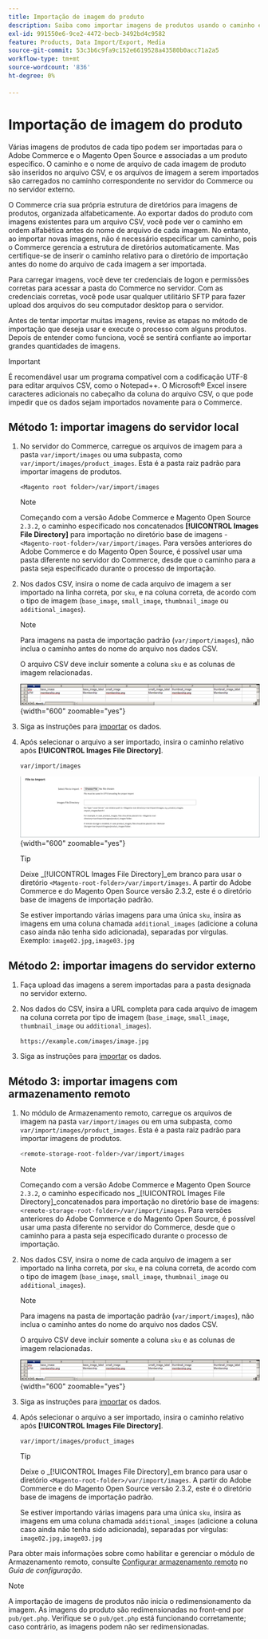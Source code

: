 ```yaml
---
title: Importação de imagem do produto
description: Saiba como importar imagens de produtos usando o caminho e o nome de arquivo de cada imagem.
exl-id: 991550e6-9ce2-4472-becb-3492bd4c9582
feature: Products, Data Import/Export, Media
source-git-commit: 53c3b6c9fa9c152e6619528a43580b0acc71a2a5
workflow-type: tm+mt
source-wordcount: '836'
ht-degree: 0%

---
```


# Importação de imagem do produto

Várias imagens de produtos de cada tipo podem ser importadas para o Adobe Commerce e o Magento Open Source e associadas a um produto específico. O caminho e o nome de arquivo de cada imagem de produto são inseridos no arquivo CSV, e os arquivos de imagem a serem importados são carregados no caminho correspondente no servidor do Commerce ou no servidor externo.

O Commerce cria sua própria estrutura de diretórios para imagens de produtos, organizada alfabeticamente. Ao exportar dados do produto com imagens existentes para um arquivo CSV, você pode ver o caminho em ordem alfabética antes do nome de arquivo de cada imagem. No entanto, ao importar novas imagens, não é necessário especificar um caminho, pois o Commerce gerencia a estrutura de diretórios automaticamente. Mas certifique-se de inserir o caminho relativo para o diretório de importação antes do nome do arquivo de cada imagem a ser importada.

Para carregar imagens, você deve ter credenciais de logon e permissões corretas para acessar a pasta do Commerce no servidor. Com as credenciais corretas, você pode usar qualquer utilitário SFTP para fazer upload dos arquivos do seu computador desktop para o servidor.

Antes de tentar importar muitas imagens, revise as etapas no método de importação que deseja usar e execute o processo com alguns produtos. Depois de entender como funciona, você se sentirá confiante ao importar grandes quantidades de imagens.

>[!IMPORTANT]
>
>É recomendável usar um programa compatível com a codificação UTF-8 para editar arquivos CSV, como o Notepad++. O Microsoft® Excel insere caracteres adicionais no cabeçalho da coluna do arquivo CSV, o que pode impedir que os dados sejam importados novamente para o Commerce.

## Método 1: importar imagens do servidor local

1. No servidor do Commerce, carregue os arquivos de imagem para a pasta `var/import/images` ou uma subpasta, como `var/import/images/product_images`. Esta é a pasta raiz padrão para importar imagens de produtos.

   ```
   <Magento root folder>/var/import/images
   ```

   >[!NOTE]
   >
   >Começando com a versão Adobe Commerce e Magento Open Source `2.3.2`, o caminho especificado nos concatenados **[!UICONTROL Images File Directory]** para importação no diretório base de imagens - `<Magento-root-folder>/var/import/images`. Para versões anteriores do Adobe Commerce e do Magento Open Source, é possível usar uma pasta diferente no servidor do Commerce, desde que o caminho para a pasta seja especificado durante o processo de importação.

1. Nos dados CSV, insira o nome de cada arquivo de imagem a ser importado na linha correta, por `sku`, e na coluna correta, de acordo com o tipo de imagem (`base_image`, `small_image`, `thumbnail_image` ou `additional_images`).

   >[!NOTE]
   >
   >Para imagens na pasta de importação padrão (`var/import/images`), não inclua o caminho antes do nome do arquivo nos dados CSV.

   O arquivo CSV deve incluir somente a coluna `sku` e as colunas de imagem relacionadas.

   ![Exemplo - Importação de dados de imagem CSV](./assets/data-import-csv-image-files-default-local.png){width="600" zoomable="yes"}

1. Siga as instruções para [importar](data-import.md) os dados.

1. Após selecionar o arquivo a ser importado, insira o caminho relativo após **[!UICONTROL Images File Directory]**.

   ```
   var/import/images
   ```

   ![Diretório do arquivo de imagens de importação de dados](./assets/data-import-file-to-import.png){width="600" zoomable="yes"}

   >[!TIP]
   >
   >Deixe _[!UICONTROL Images File Directory]_em branco para usar o diretório `<Magento-root-folder>/var/import/images`. A partir do Adobe Commerce e do Magento Open Source versão 2.3.2, este é o diretório base de imagens de importação padrão.

   Se estiver importando várias imagens para uma única `sku`, insira as imagens em uma coluna chamada `additional_images` (adicione a coluna caso ainda não tenha sido adicionada), separadas por vírgulas. Exemplo: `image02.jpg,image03.jpg`

## Método 2: importar imagens do servidor externo

1. Faça upload das imagens a serem importadas para a pasta designada no servidor externo.

1. Nos dados do CSV, insira a URL completa para cada arquivo de imagem na coluna correta por tipo de imagem (`base_image`, `small_image`, `thumbnail_image` ou `additional_images`).

   ```
   https://example.com/images/image.jpg
   ```

1. Siga as instruções para [importar](data-import.md) os dados.

## Método 3: importar imagens com armazenamento remoto

1. No módulo de Armazenamento remoto, carregue os arquivos de imagem na pasta `var/import/images` ou em uma subpasta, como `var/import/images/product_images`. Esta é a pasta raiz padrão para importar imagens de produtos.

   ```bash
   <remote-storage-root-folder>/var/import/images
   ```

   >[!NOTE]
   >
   >Começando com a versão Adobe Commerce e Magento Open Source `2.3.2`, o caminho especificado nos _[!UICONTROL Images File Directory]_concatenados para importação no diretório base de imagens: `<remote-storage-root-folder>/var/import/images`. Para versões anteriores do Adobe Commerce e do Magento Open Source, é possível usar uma pasta diferente no servidor do Commerce, desde que o caminho para a pasta seja especificado durante o processo de importação.

1. Nos dados CSV, insira o nome de cada arquivo de imagem a ser importado na linha correta, por `sku`, e na coluna correta, de acordo com o tipo de imagem (`base_image`, `small_image`, `thumbnail_image` ou `additional_images`).

   >[!NOTE]
   >
   >Para imagens na pasta de importação padrão (`var/import/images`), não inclua o caminho antes do nome do arquivo nos dados CSV.

   O arquivo CSV deve incluir somente a coluna `sku` e as colunas de imagem relacionadas.

   ![Exemplo - Importação de dados de imagem CSV](./assets/data-import-csv-image-files-default-local.png){width="600" zoomable="yes"}

1. Siga as instruções para [importar](data-import.md) os dados.

1. Após selecionar o arquivo a ser importado, insira o caminho relativo após **[!UICONTROL Images File Directory]**.

   ```
   var/import/images/product_images
   ```

   >[!TIP]
   >
   >Deixe o _[!UICONTROL Images File Directory]_em branco para usar o diretório `<Magento-root-folder>/var/import/images`. A partir do Adobe Commerce e do Magento Open Source versão 2.3.2, este é o diretório base de imagens de importação padrão.

   Se estiver importando várias imagens para uma única `sku`, insira as imagens em uma coluna chamada `additional_images` (adicione a coluna caso ainda não tenha sido adicionada), separadas por vírgulas: `image02.jpg,image03.jpg`

Para obter mais informações sobre como habilitar e gerenciar o módulo de Armazenamento remoto, consulte [Configurar armazenamento remoto](https://experienceleague.adobe.com/docs/commerce-operations/configuration-guide/storage/remote-storage/remote-storage.html) no _Guia de configuração_.

>[!NOTE]
>
>A importação de imagens de produtos não inicia o redimensionamento da imagem. As imagens do produto são redimensionadas no front-end por `pub/get.php`. Verifique se o `pub/get.php` está funcionando corretamente; caso contrário, as imagens podem não ser redimensionadas.
